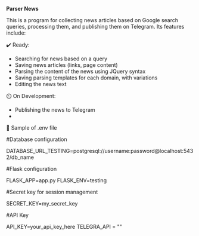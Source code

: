 **Parser News**

This is a program for collecting news articles based on Google search queries, processing them, and publishing them on Telegram. Its features include:

✔️ Ready: 
+ Searching for news based on a query
+ Saving news articles (links, page content)
+ Parsing the content of the news using JQuery syntax
+ Saving parsing templates for each domain, with variations
+ Editing the news text

⏲️ On Development:
- Publishing the news to Telegram
- 

📓 Sample of .env file

#Database configuration

DATABASE_URL_TESTING=postgresql://username:password@localhost:5432/db_name

#Flask configuration

FLASK_APP=app.py
FLASK_ENV=testing

#Secret key for session management

SECRET_KEY=my_secret_key

#API Key

API_KEY=your_api_key_here
TELEGRA_API = ""
